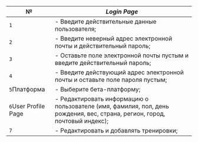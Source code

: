 | №                                                                     | *Login Page*                                                             |
|-----------------------------------------------------------------------|--------------------------------------------------------------------------|
| `1`                                                                   | - Введите действительные данные пользователя;                                                  |
| `2`                                                                   | - Введите неверный адрес электронной почты и действительный пароль;                                               |
| `3`                                                                   | - Оставьте поле электронной почты пустым и введите действительный пароль;                                     |
| `4`                                                                   | - Введите действующий адрес электронной почты и оставьте поле пароля пустым;                                   |
| `5`Платформа                                                          | - Выберите бета-платформу;                                    |
| `6`User Profile Page                                                  | - Редактировать информацию о пользователе (имя, фамилия, пол, день рождения, вес, страна, регион, город, почтовый индекс);      |
| `7`                                                                   | - Редактировать и добавлять тренировки;                               |

